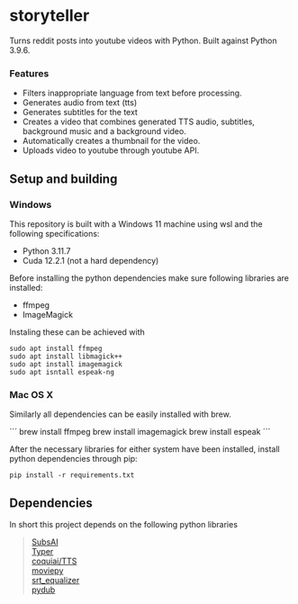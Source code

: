 # storyteller

Turns reddit posts into youtube videos with Python. Built against Python 3.9.6.

### Features

- Filters inappropriate language from text before processing.
- Generates audio from text (tts)
- Generates subtitles for the text
- Creates a video that combines generated TTS audio, subtitles, background music and a background video.
- Automatically creates a thumbnail for the video.
- Uploads video to youtube through youtube API.

## Setup and building

### Windows

This repository is built with a Windows 11 machine using wsl and the following specifications:

- Python 3.11.7
- Cuda 12.2.1 (not a hard dependency)

Before installing the python dependencies make sure following libraries are installed:

- ffmpeg
- ImageMagick

Instaling these can be achieved with

```
sudo apt install ffmpeg
sudo apt install libmagick++
sudo apt install imagemagick
sudo apt isntall espeak-ng
```

### Mac OS X

Similarly all dependencies can be easily installed with brew.

´´´
brew install ffmpeg
brew install imagemagick
brew install espeak
´´´

After the necessary libraries for either system have been installed, install python dependencies through pip:

```
pip install -r requirements.txt
```

## Dependencies

In short this project depends on the following python libraries

> [SubsAI](https://github.com/abdeladim-s/subsai)  
> [Typer](https://typer.tiangolo.com/)  
> [coquiai/TTS](https://github.com/coqui-ai/TTS)  
> [moviepy](https://pypi.org/project/moviepy/)  
> [srt_equalizer](https://github.com/peterk/srt_equalizer)  
> [pydub](https://github.com/jiaaro/pydub)
